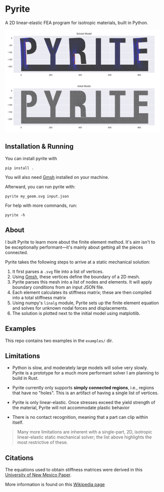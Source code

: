 # Pyrite

A 2D linear-elastic FEA program for isotropic materials, built in Python.

![A screenshot of the Pyrite output](screenshot.png)

## Installation & Running

You can install pyrite with

```
pip install .
```

You will also need [Gmsh](https://gmsh.info/#Download) installed on your machine.

Afterward, you can run pyrite with:

```
pyrite my_geom.svg input.json
```

For help with more commands, run:

```
pyrite -h
```

## About

I built Pyrite to learn more about the finite element method. It's aim isn't to be exceptionally performant—it's mainly about getting all the pieces connected.

Pyrite takes the following steps to arrive at a static mechanical solution:

1. It first parses a `.svg` file into a list of vertices.
2. Using [Gmsh](https://gmsh.info/), these vertices define the boundary of a 2D mesh.
3. Pyrite parses this mesh into a list of nodes and elements. It will apply boundary conditions from an input JSON file.
4. Each element calculates its stiffness matrix; these are then compiled into a total stiffness matrix
5. Using numpy's `linalg` module, Pyrite sets up the finite element equation and solves for unknown nodal forces and displacements.
6. The solution is plotted next to the initial model using matplotlib.

## Examples

This repo contains two examples in the `examples/` dir. 

## Limitations

- Python is slow, and moderately large models will solve very slowly. Pyrite is a prototype for a much more performant solver I am planning to build in Rust.

- Pyrite currently only supports **simply connected regions**, i.e., regions that have no "holes". This is an artifact of having a single list of vertices.

- Pyrite is only linear-elastic. Once stresses exceed the yield strength of the material, Pyrite will not accommodate plastic behavior

- There is no contact recognition, meaning that a part can clip within itself.

> Many more limitations are inherent with a single-part, 2D, isotropic linear-elastic static mechanical solver; the list above highlights the most restrictive of these.

## Citations

The equations used to obtain stiffness matrices were derived in this [University of New Mexico Paper](https://www.unm.edu/~bgreen/ME360/2D%20Triangular%20Elements.pdf).

More information is found on this [Wikipedia page](https://en.wikipedia.org/wiki/Finite_element_method)
